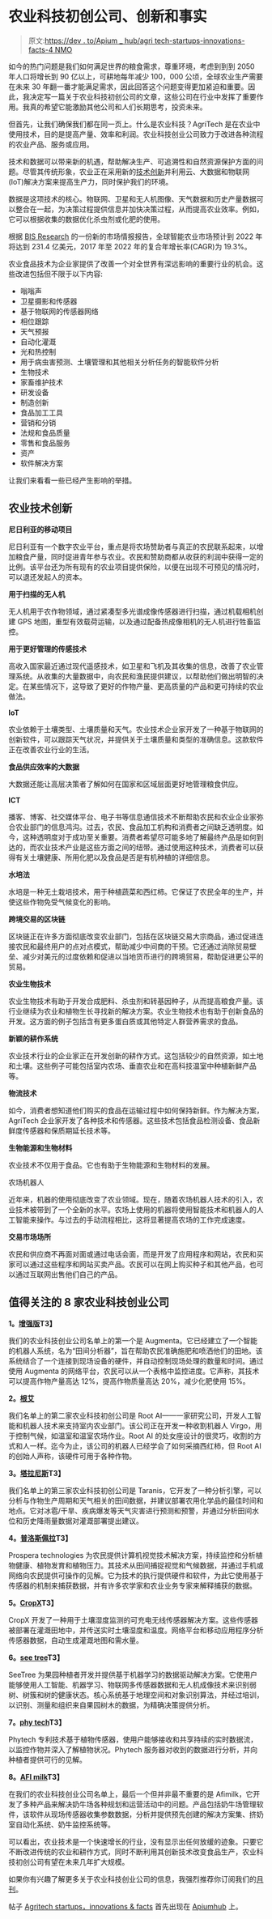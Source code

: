 # 农业科技初创公司、创新和事实

> 原文:[https://dev . to/Apium _ hub/agri tech-startups-innovations-facts-4 NMO](https://dev.to/apium_hub/agritech-startups-innovations-facts-4nmo)

如今的热门问题是我们如何满足世界的粮食需求，尊重环境，考虑到到到 2050 年人口将增长到 90 亿以上，可耕地每年减少 100，000 公顷，全球农业生产需要在未来 30 年翻一番才能满足需求，因此回答这个问题变得更加紧迫和重要。因此，我决定写一篇关于农业科技初创公司的文章，这些公司在行业中发挥了重要作用。我真的希望它能激励其他公司和人们长期思考，投资未来。

但首先，让我们确保我们都在同一页上。什么是农业科技？AgriTech 是在农业中使用技术，目的是提高产量、效率和利润。农业科技创业公司致力于改进各种流程的农业产品、服务或应用。

技术和数据可以带来新的机遇，帮助解决生产、可追溯性和自然资源保护方面的问题。尽管其传统形象，农业正在采用新的[技术创新](https://apiumhub.com/tech-blog-barcelona/disruptive-technology-innovations/)并利用云、大数据和物联网(IoT)解决方案来提高生产力，同时保护我们的环境。

数据是这项技术的核心。物联网、卫星和无人机图像、天气数据和历史产量数据可以整合在一起，为决策过程提供信息并加快决策过程，从而提高农业效率。例如，它可以根据收集的数据优化杀虫剂或化肥的使用。

根据 [BIS Research](https://blog.marketresearch.com/smart-farming-the-future-of-agriculture-technology) 的一份新的市场情报报告，全球智能农业市场预计到 2022 年将达到 231.4 亿美元，2017 年至 2022 年的复合年增长率(CAGR)为 19.3%。

农业食品技术为企业家提供了改善一个对全世界有深远影响的重要行业的机会。这些改进包括但不限于以下内容:

*   嗡嗡声
*   卫星摄影和传感器
*   基于物联网的传感器网络
*   相位跟踪
*   天气预报
*   自动化灌溉
*   光和热控制
*   用于病虫害预测、土壤管理和其他相关分析任务的智能软件分析
*   生物技术
*   家畜维护技术
*   研发设备
*   制造创新
*   食品加工工具
*   营销和分销
*   法规和食品质量
*   零售和食品服务
*   资产
*   软件解决方案

让我们来看看一些已经产生影响的举措。

## [](#agritech-innovations)农业技术创新

**尼日利亚的移动项目**

尼日利亚有一个数字农业平台，重点是将农场赞助者与真正的农民联系起来，以增加粮食产量，同时促进青年参与农业。农民和赞助商都从收获的利润中获得一定的比例。该平台还为所有现有的农业项目提供保险，以便在出现不可预见的情况时，可以退还发起人的资本。

**用于扫描的无人机**

无人机用于农作物领域，通过紧凑型多光谱成像传感器进行扫描，通过机载相机创建 GPS 地图，重型有效载荷运输，以及通过配备热成像相机的无人机进行牲畜监控。

**用于更好管理的传感技术**

高收入国家最近通过现代遥感技术，如卫星和飞机及其收集的信息，改善了农业管理系统。从收集的大量数据中，向农民和渔民提供建议，以帮助他们做出明智的决定。在某些情况下，这导致了更好的作物产量、更高质量的产品和更可持续的农业做法。

**IoT**

农业依赖于土壤类型、土壤质量和天气。农业技术企业家开发了一种基于物联网的创新软件，可以跟踪天气状况，并提供关于土壤质量和类型的准确信息。这款软件正在改善农业行业的生活。

**食品供应效率的大数据**

大数据还能让高层决策者了解如何在国家和区域层面更好地管理粮食供应。

**ICT**

播客、博客、社交媒体平台、电子书等信息通信技术不断帮助农民和农业企业家弥合农业部门的信息鸿沟。过去，农民、食品加工机构和消费者之间缺乏透明度。如今，这种透明度对于成功至关重要。消费者希望尽可能多地了解最终产品是如何到达的，而农业技术产业是这些方面之间的纽带。通过使用这种技术，消费者可以获得有关土壤健康、所用化肥以及食品是否是有机种植的详细信息。

**水培法**

水培是一种无土栽培技术，用于种植蔬菜和西红柿。它保证了农民全年的生产，并使这些作物免受气候变化的影响。

**跨境交易的区块链**

区块链正在许多方面彻底改变农业部门，包括在区块链交易大宗商品，通过促进连接农民和最终用户的点对点模式，帮助减少中间商的干预。它还通过消除贸易壁垒、减少对美元的过度依赖和促进以当地货币进行的跨境贸易，帮助促进更公平的贸易。

**农业生物技术**

农业生物技术有助于开发合成肥料、杀虫剂和转基因种子，从而提高粮食产量。该行业继续为农业和植物生长寻找新的解决方案。农业生物技术也有助于创新食品的开发。这方面的例子包括含有更多蛋白质或其他特定人群营养需求的食品。

**新颖的耕作系统**

农业技术行业的企业家正在开发创新的耕作方式。这包括较少的自然资源，如土地和土壤。这些例子可能包括室内农场、垂直农业和在高科技温室中种植新鲜产品等。

**物流技术**

如今，消费者想知道他们购买的食品在运输过程中如何保持新鲜。作为解决方案，AgriTech 企业家开发了各种技术和传感器。这些技术包括食品检测设备、食品新鲜度传感器和保质期延长技术等。

**生物能源和生物材料**

农业技术不仅用于食品。它也有助于生物能源和生物材料的发展。

农场机器人

近年来，机器的使用彻底改变了农业领域。现在，随着农场机器人技术的引入，农业技术被带到了一个全新的水平。农场上使用的机器将使用智能技术和机器人的人工智能来操作。与过去的手动流程相比，这将显著提高农场的工作完成速度。

**交易市场场所**

农民和供应商不再面对面或通过电话会面，而是开发了应用程序和网站，农民和买家可以通过这些程序和网站买卖产品。农民可以在网上购买种子和其他产品，也可以通过互联网出售他们自己的产品。

## [](#8-agritech-startups-that-are-worth-following)值得关注的 8 家农业科技创业公司

**1。[增强版](https://www.augmenta.ag)T3】**

我们的农业科技创业公司名单上的第一个是 Augmenta。它已经建立了一个智能的机器人系统，名为“田间分析器”，旨在帮助农民准确施肥和喷洒他们的田地。该系统结合了一个连接到现场设备的硬件，并自动控制现场处理的数量和时间。通过使用 Augmenta 的网络平台，农民可以从一个表格中监控进度。它声称，其技术可以提高作物产量高达 12%，提高作物质量高达 20%，减少化肥使用 15%。

**2。[根艾](https://root-ai.com)**

我们名单上的第二家农业科技初创公司是 Root AI——一家研究公司，开发人工智能和机器人技术来支持室内农业部门。该公司正在开发一种收割机器人 Virgo，用于控制气候，如温室和温室农场作业。Root AI 的处女座设计的很灵巧，收割的方式和人一样。迄今为止，该公司的机器人已经学会了如何采摘西红柿，但 Root AI 的创始人声称，该硬件可用于各种作物。

**3。[塔拉尼斯](http://www.taranis.ag)T3】**

我们名单上的第三家农业科技初创公司是 Taranis，它开发了一种分析引擎，可以分析与作物生产周期和天气相关的田间数据，并建议部署农用化学品的最佳时间和地点。它对冰雹/干旱、疾病爆发等天气灾害进行预测和预警，并通过分析田间水位和历史降雨量数据对灌溉部署提出建议。

**4。[普洛斯佩拉](https://www.prospera.ag)T3】**

Prospera technologies 为农民提供计算机视觉技术解决方案，持续监控和分析植物健康、植物发育和植物压力。其技术从田间捕捉视觉和气候数据，并通过手机或网络向农民提供可操作的见解。它为技术的执行提供硬件和软件，为此它使用基于传感器的机制来捕获数据，并有许多农学家和农业业务专家来解释捕获的数据。

**5。[CropX](https://www.cropx.com)T3】**

CropX 开发了一种用于土壤湿度监测的可充电无线传感器解决方案。这些传感器被部署在灌溉田地中，并传送实时土壤湿度和温度。网络平台和移动应用程序分析传感器数据，自动生成灌溉地图和需水量。

**6。[see tree](https://www.seetree.ai)T3】**

SeeTree 为果园种植者开发并提供基于机器学习的数据驱动解决方案。它使用户能够使用人工智能、机器学习、物联网多传感器数据和无人机成像技术来识别弱树、树簇和树的健康状态。核心系统基于地理空间和对象识别算法，并经过培训，以识别、测量和组织来自果园树木的数据，为精确决策提供分析。

**7。[phy tech](https://www.phytech.com)T3】**

Phytech 专利技术基于植物传感器，使用户能够接收和共享持续的实时数据流，以监控作物并深入了解植物状况。Phytech 服务器对收到的数据进行分析，并向种植者提供可行的见解。

**8。[AFI milk](https://www.afimilk.com)T3】**

在我们的农业科技创业公司名单上，最后一个但并非最不重要的是 Afimilk，它开发了多种产品来解决奶牛场各种规划和运营活动中的问题。产品包括奶牛场管理软件，该软件从现场传感器收集参数数据，分析并提供预先创建的解决方案集、挤奶室自动化系统、奶牛监控系统等。

可以看出，农业技术是一个快速增长的行业，没有显示出任何放缓的迹象。只要它不断改进传统的农业和耕作方式，同时不断利用其创新技术改变食品生产，农业科技初创公司有望在未来几年扩大规模。

如果你有兴趣了解更多关于农业科技创业公司的信息，我强烈推荐你订阅我们的[月刊](http://eepurl.com/cC96MY)。

帖子 [Agritech startups，innovations & facts](https://apiumhub.com/tech-blog-barcelona/agritech-startups-innovations-facts/) 首先出现在 [Apiumhub](https://apiumhub.com) 上。